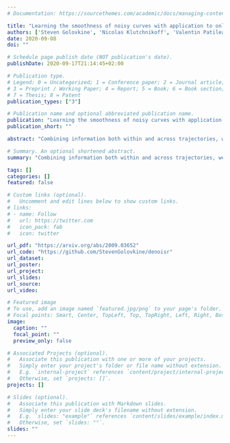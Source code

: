 ```yaml
---
# Documentation: https://sourcethemes.com/academic/docs/managing-content/

title: "Learning the smoothness of noisy curves with application to online curve estimation"
authors: ['Steven Golovkine', 'Nicolas Klutchnikoff', 'Valentin Patilea']
date: 2020-09-08
doi: ""

# Schedule page publish date (NOT publication's date).
publishDate: 2020-09-17T21:14:45+02:00

# Publication type.
# Legend: 0 = Uncategorized; 1 = Conference paper; 2 = Journal article;
# 3 = Preprint / Working Paper; 4 = Report; 5 = Book; 6 = Book section;
# 7 = Thesis; 8 = Patent
publication_types: ["3"]

# Publication name and optional abbreviated publication name.
publication: "Learning the smoothness of noisy curves with application to online curve estimation"
publication_short: ""

abstract: "Combining information both within and across trajectories, we propose a simple estimator for the local regularity of the trajectories of a stochastic process. Independent trajectories are measured with errors at randomly sampled time points. Non-asymptotic bounds for the concentration of the estimator are derived. Given the estimate of the local regularity, we build a nearly optimal local polynomial smoother from the curves from a new, possibly very large sample of noisy trajectories. We derive non-asymptotic pointwise risk bounds uniformly over the new set of curves. Our estimates perform well in simulations. Real data sets illustrate the effectiveness of the new approaches."

# Summary. An optional shortened abstract.
summary: "Combining information both within and across trajectories, we propose a simple estimator for the local regularity of the trajectories of a stochastic process. Independent trajectories are measured with errors at randomly sampled time points. Non-asymptotic bounds for the concentration of the estimator are derived. Given the estimate of the local regularity, we build a nearly optimal local polynomial smoother from the curves from a new, possibly very large sample of noisy trajectories. We derive non-asymptotic pointwise risk bounds uniformly over the new set of curves. Our estimates perform well in simulations. Real data sets illustrate the effectiveness of the new approaches."

tags: []
categories: []
featured: false

# Custom links (optional).
#   Uncomment and edit lines below to show custom links.
# links:
# - name: Follow
#   url: https://twitter.com
#   icon_pack: fab
#   icon: twitter

url_pdf: "https://arxiv.org/abs/2009.03652"
url_code: "https://github.com/StevenGolovkine/denoisr"
url_dataset:
url_poster:
url_project:
url_slides:
url_source:
url_video:

# Featured image
# To use, add an image named `featured.jpg/png` to your page's folder. 
# Focal points: Smart, Center, TopLeft, Top, TopRight, Left, Right, BottomLeft, Bottom, BottomRight.
image:
  caption: ""
  focal_point: ""
  preview_only: false

# Associated Projects (optional).
#   Associate this publication with one or more of your projects.
#   Simply enter your project's folder or file name without extension.
#   E.g. `internal-project` references `content/project/internal-project/index.md`.
#   Otherwise, set `projects: []`.
projects: []

# Slides (optional).
#   Associate this publication with Markdown slides.
#   Simply enter your slide deck's filename without extension.
#   E.g. `slides: "example"` references `content/slides/example/index.md`.
#   Otherwise, set `slides: ""`.
slides: ""
---
```

